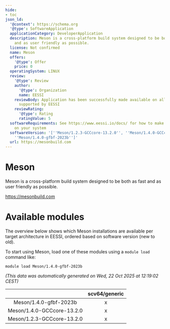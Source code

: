 ```yaml
---
hide:
- toc
json_ld:
  '@context': https://schema.org
  '@type': SoftwareApplication
  applicationCategory: DeveloperApplication
  description: Meson is a cross-platform build system designed to be both as fast
    and as user friendly as possible.
  license: Not confirmed
  name: Meson
  offers:
    '@type': Offer
    price: 0
  operatingSystem: LINUX
  review:
    '@type': Review
    author:
      '@type': Organization
      name: EESSI
    reviewBody: Application has been successfully made available on all architectures
      supported by EESSI
    reviewRating:
      '@type': Rating
      ratingValue: 5
  softwareRequirements: See https://www.eessi.io/docs/ for how to make EESSI available
    on your system
  softwareVersion: '[''Meson/1.2.3-GCCcore-13.2.0'', ''Meson/1.4.0-GCCcore-13.2.0'',
    ''Meson/1.4.0-gfbf-2023b'']'
  url: https://mesonbuild.com
---
```


Meson
=====


Meson is a cross-platform build system designed to be both as fast and as user friendly as possible.

https://mesonbuild.com
# Available modules


The overview below shows which Meson installations are available per target architecture in EESSI, ordered based on software version (new to old).

To start using Meson, load one of these modules using a `module load` command like:

```shell
module load Meson/1.4.0-gfbf-2023b
```

*(This data was automatically generated on Wed, 22 Oct 2025 at 12:19:02 CEST)*

| |scv64/generic|
| :---: | :---: |
|Meson/1.4.0-gfbf-2023b|x|
|Meson/1.4.0-GCCcore-13.2.0|x|
|Meson/1.2.3-GCCcore-13.2.0|x|
